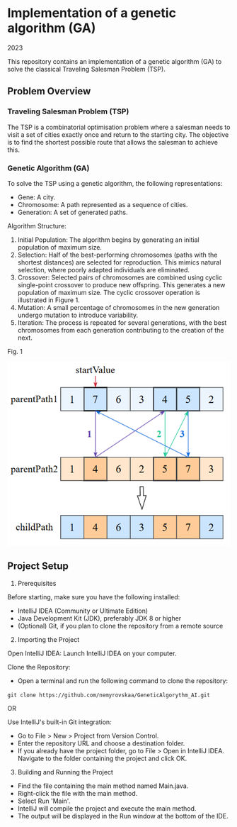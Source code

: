 # Implementation of a genetic algorithm (GA)

2023

This repository contains an implementation of a genetic algorithm (GA) to solve the classical Traveling Salesman Problem (TSP).

## Problem Overview
### Traveling Salesman Problem (TSP)

The TSP is a combinatorial optimisation problem where a salesman needs to visit a set of cities exactly once and return to the starting city. The objective is to find the shortest possible route that allows the salesman to achieve this.

### Genetic Algorithm (GA)

To solve the TSP using a genetic algorithm, the following representations:

- Gene: A city.
- Chromosome: A path represented as a sequence of cities.
- Generation: A set of generated paths.

Algorithm Structure:

1. Initial Population: The algorithm begins by generating an initial population of maximum size.
2. Selection: Half of the best-performing chromosomes (paths with the shortest distances) are selected for reproduction. This mimics natural selection, where poorly adapted individuals are eliminated.
3. Crossover: Selected pairs of chromosomes are combined using cyclic single-point crossover to produce new offspring. This generates a new population of maximum size. The cyclic crossover operation is illustrated in Figure 1.
4. Mutation: A small percentage of chromosomes in the new generation undergo mutation to introduce variability.
5. Iteration: The process is repeated for several generations, with the best chromosomes from each generation contributing to the creation of the next.

Fig. 1

![Diagram of the cyclic single-point crossover process](images/Crossover_Fig1.png)

## Project Setup

1. Prerequisites

Before starting, make sure you have the following installed:

- IntelliJ IDEA (Community or Ultimate Edition)
- Java Development Kit (JDK), preferably JDK 8 or higher
- (Optional) Git, if you plan to clone the repository from a remote source

2. Importing the Project

Open IntelliJ IDEA: Launch IntelliJ IDEA on your computer.

Clone the Repository:

- Open a terminal and run the following command to clone the repository:

`git clone https://github.com/nemyrovskaa/GeneticAlgorythm_AI.git`

OR

Use IntelliJ's built-in Git integration:

- Go to File > New > Project from Version Control.
- Enter the repository URL and choose a destination folder.
- If you already have the project folder, go to File > Open in IntelliJ IDEA. Navigate to the folder containing the project and click OK.

3. Building and Running the Project

- Find the file containing the main method named Main.java.
- Right-click the file with the main method.
- Select Run 'Main'.
- IntelliJ will compile the project and execute the main method.
- The output will be displayed in the Run window at the bottom of the IDE.